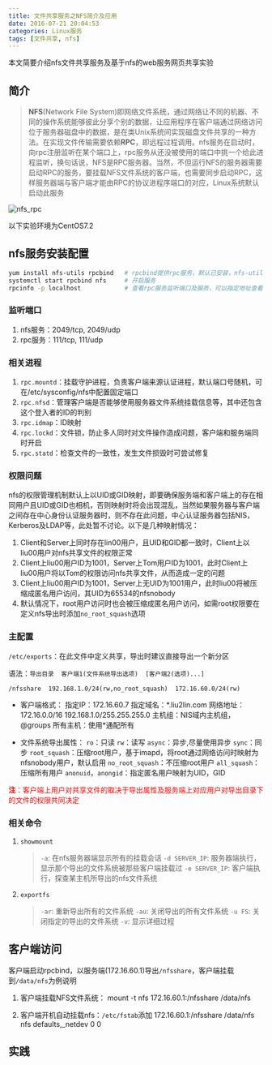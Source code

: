 ```yaml
---
title: 文件共享服务之NFS简介及应用
date: 2016-07-21 20:04:53
categories: Linux服务
tags: [文件共享, nfs]
---
```


本文简要介绍nfs文件共享服务及基于nfs的web服务网页共享实验
<!--more-->

## 简介
> **NFS**(Network File System)即网络文件系统，通过网络让不同的机器、不同的操作系统能够彼此分享个别的数据，让应用程序在客户端通过网络访问位于服务器磁盘中的数据，是在类Unix系统间实现磁盘文件共享的一种方法。在实现文件传输需要依赖**RPC**，即远程过程调用。nfs服务在启动时，向rpc注册监听在某个端口上，rpc服务从还没被使用的端口中挑一个给此进程监听，换句话说，NFS是RPC服务器。当然，不但运行NFS的服务器需要启动RPC的服务，要挂载NFS文件系统的客户端，也需要同步启动RPC，这样服务器端与客户端才能由RPC的协议进程序端口的对应，Linux系统默认启动此服务

![nfs_rpc](nfs_rpc.png 'nfs工原理图')

以下实验环境为CentOS7.2

## nfs服务安装配置
```bash
yum install nfs-utils rpcbind   # rpcbind提供rpc服务，默认已安装，nfs-utils提供nfs服务所需程序包
systemctl start rpcbind nfs     # 开启服务
rpcinfo -p localhost            # 查看rpc服务监听端口及服务，可以指定地址查看该服务器上的共享
```

### 监听端口
1. nfs服务：2049/tcp, 2049/udp
2. rpc服务：111/tcp, 111/udp

### 相关进程
1. `rpc.mountd`：挂载守护进程，负责客户端来源认证进程，默认端口号随机，可在/etc/sysconfig/nfs中配置固定端口
2. `rpc.nfsd`：管理客户端是否能够使用服务器文件系统挂载信息等，其中还包含这个登入者的ID的判别
3. `rpc.idmap`：ID映射
4. `rpc.lockd`：文件锁，防止多人同时对文件操作造成问题，客户端和服务端同时开启
5. `rpc.statd`：检查文件的一致性，发生文件损毁时可尝试修复

### 权限问题
nfs的权限管理机制默认上以UID或GID映射，即要确保服务端和客户端上的存在相同用户且UID或GID也相机，否则映射时将会出现混乱，当然如果服务器与客户端之间存在中心身份认证服务器时，则不存在此问题，中心认证服务器包括NIS，Kerberos及LDAP等，此处暂不讨论。以下是几种映射情况：

1. Client和Server上同时存在lin00用户，且UID和GID都一致时，Client上以liu00用户对nfs共享文件的权限正常
2. Client上liu00用户ID为1001，Server上Tom用户ID为1001，此时Client上liu00用户将以Tom的权限访问nfs共享文件，从而造成一定的问题
3. Client上liu00用户ID为1001，Server上无UID为1001用户，此时liu00将被压缩成匿名用户访问，其UID为65534的nfsnobody
4. 默认情况下，root用户访问时也会被压缩成匿名用户访问，如需root权限要在定义nfs导出时添加`no_root_squash`选项

### 主配置
`/etc/exports`：在此文件中定义共享，导出时建议直接导出一个新分区

语法：`导出目录  客户端1(文件系统导出选项)  [客户端2(选项)...]`  
    
    /nfsshare  192.168.1.0/24(rw,no_root_squash)  172.16.60.0/24(rw)

- 客户端格式：
    指定IP：172.16.60.7
    指定域名：\*.liu2lin.com
    网络地址：172.16.0.0/16  192.168.1.0/255.255.255.0
    主机组：NIS域内主机组，@groups
    所有主机：使用\*通配所有

- 文件系统导出属性：
    `ro`：只读
    `rw`：读写
    `async`：异步,尽量使用异步
    `sync`：同步
    `root_squash`：压缩root用户，基于imapd，将root通过网络访问时映射为nfsnobody用户，默认启用
    `no_root_squash`：不压缩root用户
    `all_squash`：压缩所有用户
    `anonuid`，`anongid`：指定匿名用户映射为UID，GID

<font color=red>**注**：客户端上用户对共享文件的取决于导出属性及服务端上对应用户对导出目录下的文件的权限共同决定</font>

### 相关命令
1. `showmount`
    > `-a`: 在nfs服务器端显示所有的挂载会话
    > `-d SERVER_IP`: 服务器端执行，显示那个导出的文件系统被那些客户端挂载过
    > `-e SERVER_IP`: 客户端执行，探查某主机所导出的nfs文件系统

2. `exportfs`
    > `-ar`: 重新导出所有的文件系统
    > `-au`: 关闭导出的所有文件系统
    > `-u FS`: 关闭指定的导出的文件系统
    > `-v`: 显示详细过程

## 客户端访问
客户端启动rpcbind，以服务端(172.16.60.1)导出`/nfsshare`，客户端挂载到`/data/nfs`为例说明

1. 客户端挂载NFS文件系统：
        mount -t nfs 172.16.60.1:/nfsshare  /data/nfs

2. 客户端开机自动挂载nfs：`/etc/fstab`添加
        172.16.60.1:/nfsshare  /data/nfs  nfs  defaults,_netdev  0 0

## 实践